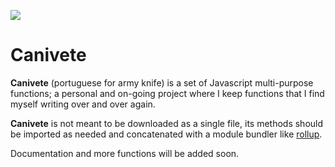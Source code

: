 ![](https://travis-ci.org/leofavre/canivete.svg?branch=master)

# Canivete

**Canivete** (portuguese for army knife) is a set of Javascript multi-purpose functions; a personal and on-going project where I keep functions that I find myself writing over and over again.

**Canivete** is not meant to be downloaded as a single file, its methods should be imported as needed and concatenated with a module bundler like [rollup](https://rollupjs.org/).

Documentation and more functions will be added soon.
